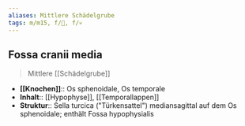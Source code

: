 ```yaml
---
aliases: Mittlere Schädelgrube
tags: m/m15, f/🧠, f/💀
---
```

## Fossa cranii media
> Mittlere [[Schädelgrube]]
 - **[[Knochen]]**:: Os sphenoidale, Os temporale
- **Inhalt**:: [[Hypophyse]], [[Temporallappen]]
- **Struktur**:: Sella turcica ("Türkensattel") mediansagittal auf dem Os sphenoidale; enthält Fossa hypophysialis